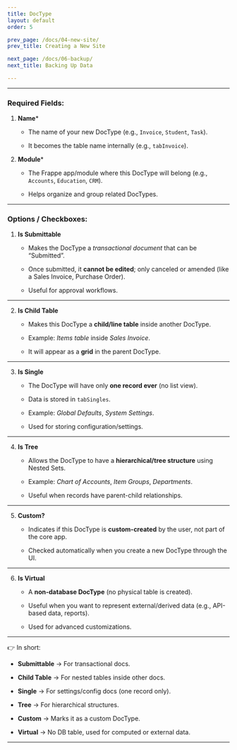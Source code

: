 ```yaml
---
title: DocType
layout: default
order: 5

prev_page: /docs/04-new-site/
prev_title: Creating a New Site

next_page: /docs/06-backup/
next_title: Backing Up Data

---
```



----------

### Required Fields:

1.  **Name***

    -   The name of your new DocType (e.g., `Invoice`, `Student`, `Task`).

    -   It becomes the table name internally (e.g., `tabInvoice`).

2.  **Module***

    -   The Frappe app/module where this DocType will belong (e.g., `Accounts`, `Education`, `CRM`).

    -   Helps organize and group related DocTypes.


----------

### Options / Checkboxes:

1.  **Is Submittable**

    -   Makes the DocType a _transactional document_ that can be “Submitted”.

    -   Once submitted, it **cannot be edited**; only canceled or amended (like a Sales Invoice, Purchase Order).

    -   Useful for approval workflows.


----------

2.  **Is Child Table**

    -   Makes this DocType a **child/line table** inside another DocType.

    -   Example: _Items table_ inside _Sales Invoice_.

    -   It will appear as a **grid** in the parent DocType.


----------

3.  **Is Single**

    -   The DocType will have only **one record ever** (no list view).

    -   Data is stored in `tabSingles`.

    -   Example: _Global Defaults_, _System Settings_.

    -   Used for storing configuration/settings.


----------

4.  **Is Tree**

    -   Allows the DocType to have a **hierarchical/tree structure** using Nested Sets.

    -   Example: _Chart of Accounts_, _Item Groups_, _Departments_.

    -   Useful when records have parent-child relationships.


----------

5.  **Custom?**

    -   Indicates if this DocType is **custom-created** by the user, not part of the core app.

    -   Checked automatically when you create a new DocType through the UI.


----------

6.  **Is Virtual**

    -   A **non-database DocType** (no physical table is created).

    -   Useful when you want to represent external/derived data (e.g., API-based data, reports).

    -   Used for advanced customizations.


----------

👉 In short:

-   **Submittable** → For transactional docs.

-   **Child Table** → For nested tables inside other docs.

-   **Single** → For settings/config docs (one record only).

-   **Tree** → For hierarchical structures.

-   **Custom** → Marks it as a custom DocType.

-   **Virtual** → No DB table, used for computed or external data.


----------
